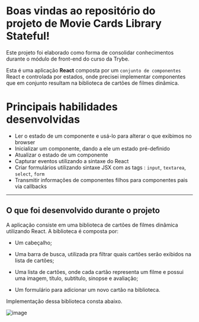 # Boas vindas ao repositório do projeto de Movie Cards Library Stateful!

Este projeto foi elaborado como forma de consolidar conhecimentos durante o módulo de front-end do curso da Trybe.

Esta é uma aplicação **React** composta por um `conjunto de componentes` React e controlada por estados, onde precisei implementar componentes que em conjunto resultam na biblioteca de cartões de filmes dinâmica.

# Principais habilidades desenvolvidas

  - Ler o estado de um componente e usá-lo para alterar o que exibimos no browser
  - Inicializar um componente, dando a ele um estado pré-definido
  - Atualizar o estado de um componente
  - Capturar eventos utilizando a sintaxe do React
  - Criar formulários utilizando sintaxe JSX com as tags : `input`, `textarea`, `select`, `form`
  - Transmitir informações de componentes filhos para componentes pais via callbacks

---

## O que foi desenvolvido durante o projeto

A aplicação consiste em uma biblioteca de cartões de filmes dinâmica utilizando React. A biblioteca é composta por:

* Um cabeçalho;

* Uma barra de busca, utilizada pra filtrar quais cartões serão exibidos na lista de cartões;

* Uma lista de cartões, onde cada cartão representa um filme e possui uma imagem, título, subtítulo, sinopse e avaliação;

* Um formulário para adicionar um novo cartão na biblioteca.

Implementação dessa biblioteca consta abaixo.

![image](preview.gif)
